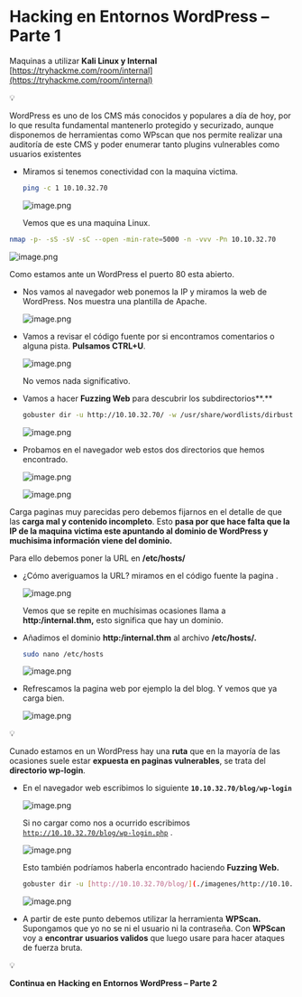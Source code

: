 # Hacking en Entornos WordPress – Parte 1

Maquinas a utilizar **Kali Linux y Internal** [https://tryhackme.com/room/internal](https://tryhackme.com/room/internal)

<aside>
💡

WordPress es uno de los CMS más conocidos y populares a día de hoy, por lo que resulta fundamental mantenerlo protegido y securizado, aunque disponemos de herramientas como WPscan que nos permite realizar una auditoría de este CMS y poder enumerar tanto plugins vulnerables como usuarios existentes

</aside>

- Miramos si tenemos conectividad con la maquina victima.
    
    ```bash
    ping -c 1 10.10.32.70
    ```
    
    ![image.png](./imagenes/image.png)
    
    Vemos que es una maquina Linux.
    

```bash
nmap -p- -sS -sV -sC --open -min-rate=5000 -n -vvv -Pn 10.10.32.70
```

![image.png](./imagenes/image%201.png)

Como estamos ante un WordPress el puerto 80 esta abierto. 

- Nos vamos al navegador web ponemos la IP y miramos la web de WordPress. Nos muestra una plantilla de Apache.
    
    ![image.png](./imagenes/image%202.png)
    

- Vamos a revisar el código fuente por si encontramos comentarios o alguna pista. **Pulsamos CTRL+U**.
    
    ![image.png](./imagenes/image%203.png)
    
    No vemos nada significativo.
    
- Vamos a hacer **Fuzzing Web** para descubrir los subdirectorios**.**
    
    ```bash
    gobuster dir -u http://10.10.32.70/ -w /usr/share/wordlists/dirbuster/directory-list-lowercase-2.3-medium.txt
    ```
    
    ![image.png](./imagenes/image%204.png)
    

- Probamos en el navegador web estos dos directorios que hemos encontrado.
    
    ![image.png](./imagenes/image%205.png)
    
    ![image.png](./imagenes/image%206.png)
    

<aside>

Carga paginas muy parecidas pero debemos fijarnos en el detalle de que las **carga mal y contenido incompleto**. Esto **pasa por que hace falta que la IP de la maquina victima este apuntando al dominio de WordPress y muchisima información viene del dominio.**

Para ello debemos poner la URL en **/etc/hosts/**

</aside>

- ¿Cómo averiguamos la URL? miramos en el código fuente la pagina .
    
    ![image.png](./imagenes/image%207.png)
    
    Vemos que se repite en muchísimas ocasiones llama a **http:/internal.thm,** esto significa que hay un dominio. 
    
- Añadimos el dominio **http:/internal.thm** al archivo **/etc/hosts/.**
    
    ```bash
    sudo nano /etc/hosts 
    ```
    
    ![image.png](./imagenes/image%208.png)
    

- Refrescamos la pagina web por ejemplo la del blog. Y vemos que ya carga bien.
    
    ![image.png](./imagenes/image%209.png)
    

<aside>
💡

Cunado estamos en un WordPress hay una **ruta** que en la mayoría de las ocasiones suele estar **expuesta en paginas vulnerables**, se trata del **directorio wp-login**.

</aside>

- En el navegador web escribimos lo siguiente **`10.10.32.70/blog/wp-login`**
    
    ![image.png](./imagenes/image%2010.png)
    
    Si no cargar como nos a ocurrido escribimos [`http://10.10.32.70/blog/wp-login.php`](./imagenes/http://10.10.32.70/blog/wp-login.php) .
    
    ![image.png](./imagenes/image%2011.png)
    
    Esto también podríamos haberla encontrado haciendo **Fuzzing Web.**
    
    ```bash
    gobuster dir -u [http://10.10.32.70/blog/](./imagenes/http://10.10.32.70/blog/) -w /usr/share/wordlists/dirbuster/directory-list-lowercase-2.3-medium.txt -x php
    ```
    
    ![image.png](./imagenes/image%2012.png)
    
- A partir de este punto debemos utilizar la herramienta **WPScan.** Supongamos que yo no se ni el usuario ni la contraseña. Con **WPScan** voy a **encontrar** **usuarios validos** que luego usare para hacer ataques de fuerza bruta.

<aside>
💡

**Continua en** **Hacking en Entornos WordPress – Parte 2**

</aside>